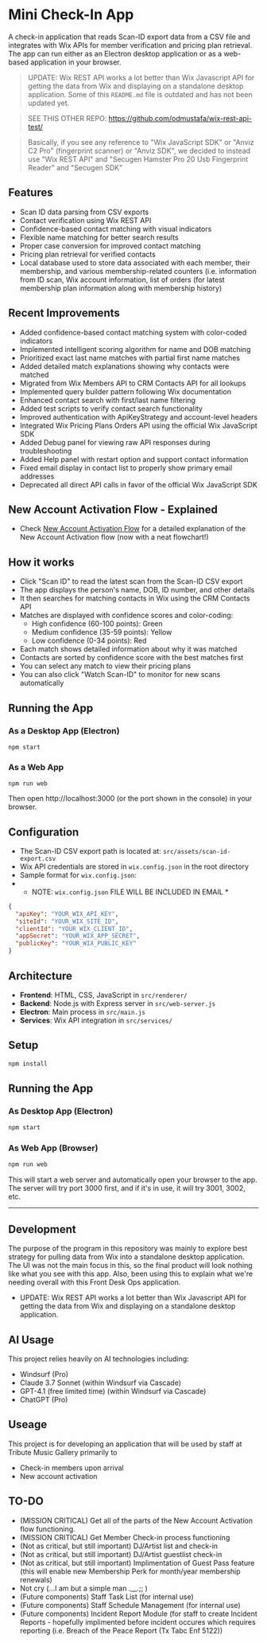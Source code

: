 # Mini Check-In App

A check-in application that reads Scan-ID export data from a CSV file and integrates with Wix APIs for member verification and pricing plan retrieval. The app can run either as an Electron desktop application or as a web-based application in your browser.

> UPDATE: Wix REST API works a lot better than Wix Javascript API for getting the data from Wix and displaying on a standalone desktop application. Some of this `README.md` file is outdated and has not been updated yet.

>SEE THIS OTHER REPO: https://github.com/odmustafa/wix-rest-api-test/


> Basically, if you see any reference to "Wix JavaScript SDK" or "Anviz C2 Pro" (fingerprint scanner) or "Anviz SDK",  we decided to instead use "Wix REST API" and "Secugen Hamster Pro 20 Usb Fingerprint Reader" and "Secugen SDK"

## Features
- Scan ID data parsing from CSV exports
- Contact verification using Wix REST API
- Confidence-based contact matching with visual indicators
- Flexible name matching for better search results
- Proper case conversion for improved contact matching
- Pricing plan retrieval for verified contacts
- Local database used to store data associated with each member, their membership, and various membership-related counters (i.e. information from ID scan, Wix account information, list of orders (for latest membership plan information along with membership history)

## Recent Improvements
- Added confidence-based contact matching system with color-coded indicators
- Implemented intelligent scoring algorithm for name and DOB matching
- Prioritized exact last name matches with partial first name matches
- Added detailed match explanations showing why contacts were matched
- Migrated from Wix Members API to CRM Contacts API for all lookups
- Implemented query builder pattern following Wix documentation
- Enhanced contact search with first/last name filtering
- Added test scripts to verify contact search functionality
- Improved authentication with ApiKeyStrategy and account-level headers
- Integrated Wix Pricing Plans Orders API using the official Wix JavaScript SDK
- Added Debug panel for viewing raw API responses during troubleshooting
- Added Help panel with restart option and support contact information
- Fixed email display in contact list to properly show primary email addresses
- Deprecated all direct API calls in favor of the official Wix JavaScript SDK

## New Account Activation Flow - Explained
- Check [New Account Activation Flow](./New-Account-Activation-flow.md) for a detailed explanation of the New Account Activation flow (now with a neat flowchart!) 

## How it works
- Click "Scan ID" to read the latest scan from the Scan-ID CSV export
- The app displays the person's name, DOB, ID number, and other details
- It then searches for matching contacts in Wix using the CRM Contacts API
- Matches are displayed with confidence scores and color-coding:
  - High confidence (60-100 points): Green
  - Medium confidence (35-59 points): Yellow
  - Low confidence (0-34 points): Red
- Each match shows detailed information about why it was matched
- Contacts are sorted by confidence score with the best matches first
- You can select any match to view their pricing plans
- You can also click "Watch Scan-ID" to monitor for new scans automatically

## Running the App

### As a Desktop App (Electron)
```
npm start
```

### As a Web App
```
npm run web
```
Then open http://localhost:3000 (or the port shown in the console) in your browser.

## Configuration
- The Scan-ID CSV export path is located at: `src/assets/scan-id-export.csv`
- Wix API credentials are stored in `wix.config.json` in the root directory
- Sample format for `wix.config.json`:
- * NOTE: `wix.config.json` FILE WILL BE INCLUDED IN EMAIL *
```json
{
  "apiKey": "YOUR_WIX_API_KEY",
  "siteId": "YOUR_WIX_SITE_ID",
  "clientId": "YOUR_WIX_CLIENT_ID",
  "appSecret": "YOUR_WIX_APP_SECRET",
  "publicKey": "YOUR_WIX_PUBLIC_KEY"
}
```

## Architecture
- **Frontend**: HTML, CSS, JavaScript in `src/renderer/`
- **Backend**: Node.js with Express server in `src/web-server.js`
- **Electron**: Main process in `src/main.js`
- **Services**: Wix API integration in `src/services/`


## Setup
```bash
npm install
```

## Running the App

### As Desktop App (Electron)
```bash
npm start
```

### As Web App (Browser)
```bash
npm run web
```
This will start a web server and automatically open your browser to the app. The server will try port 3000 first, and if it's in use, it will try 3001, 3002, etc.

---

## Development
The purpose of the program in this repository was mainly to explore best strategy for pulling data from Wix into a standalone desktop application. The UI was not the main focus in this, so the final product will look nothing like what you see with this app. Also, been using this to explain what we're needing overall with this Front Desk Ops application. 

- UPDATE: Wix REST API works a lot better than Wix Javascript API for getting the data from Wix and displaying on a standalone desktop application.



## AI Usage
This project relies heavily on AI technologies including:
- Windsurf (Pro)
- Claude 3.7 Sonnet (within Windsurf via Cascade)
- GPT-4.1 (free limited time) (within Windsurf via Cascade)
- ChatGPT (Pro)

## Useage
This project is for developing an application that will be used by staff at Tribute Music Gallery primarily to 
- Check-in members upon arrival
- New account activation

## TO-DO
- (MISSION CRITICAL) Get all of the parts of the New Account Activation flow functioning.
- (MISSION CRITICAL) Get Member Check-in process functioning
- (Not as critical, but still important) DJ/Artist list and check-in
- (Not as critical, but still important) DJ/Artist guestlist check-in
- (Not as critical, but still important) Implimentation of Guest Pass feature (this will enable new Membership Perk for month/year membership renewals)
- Not cry (...I am but a simple man .__.;; )
- (Future components) Staff Task List (for internal use)
- (Future components) Staff Schedule Management (for internal use)
- (Future components) Incident Report Module (for staff to create Incident Reports - hopefully implimented before incident occures which requires reporting (i.e. Breach of the Peace Report (Tx Tabc Enf 5122))

